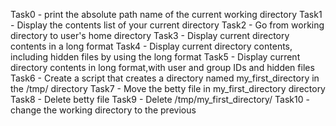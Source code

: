 Task0 - print the absolute path name of the current working directory
Task1 - Display the contents list of your current directory
Task2 - Go from working directory to user's home directory
Task3 - Display current directory contents in a long format
Task4 - Display current directory contents, including hidden files by using the long format
Task5 - Display current directory contents in long format,with user and group IDs and hidden files
Task6 - Create a script that creates a directory named my_first_directory in the /tmp/ directory
Task7 - Move the betty file in my_first_directory directory
Task8 - Delete betty file
Task9 - Delete /tmp/my_first_directory/
Task10 - change the working directory to the previous 
